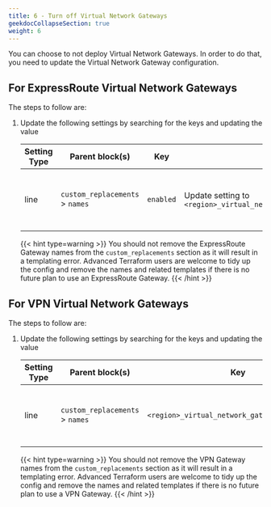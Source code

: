 ```yaml
---
title: 6 - Turn off Virtual Network Gateways
geekdocCollapseSection: true
weight: 6
---
```


You can choose to not deploy Virtual Network Gateways. In order to do that, you need to update the Virtual Network Gateway configuration.

## For ExpressRoute Virtual Network Gateways

The steps to follow are:

1. Update the following settings by searching for the keys and updating the value

    | Setting Type | Parent block(s) | Key | Action | Count | Notes |
    | - | - | - | - | - | - |
    | line | `custom_replacements` > `names` | `enabled` | Update setting to `<region>_virtual_network_gateway_express_route_enabled` | 1+ | `<region>` is the relevant region (e.g. `primary`) |

    {{< hint type=warning >}}
You should not remove the ExpressRoute Gateway names from the `custom_replacements` section as it will result in a templating error. Advanced Terraform users are welcome to tidy up the config and remove the names and related templates if there is no future plan to use an ExpressRoute Gateway.
    {{< /hint >}}

## For VPN Virtual Network Gateways

The steps to follow are:

1. Update the following settings by searching for the keys and updating the value

    | Setting Type | Parent block(s) | Key | Action | Count | Notes |
    | - | - | - | - | - | - |
    | line | `custom_replacements` > `names` | `<region>_virtual_network_gateway_vpn_enabled` | Update setting to `false` | 1+ | `<region>` is the relevant region (e.g. `primary`) |

    {{< hint type=warning >}}
You should not remove the VPN Gateway names from the `custom_replacements` section as it will result in a templating error. Advanced Terraform users are welcome to tidy up the config and remove the names and related templates if there is no future plan to use a VPN Gateway.
    {{< /hint >}}
